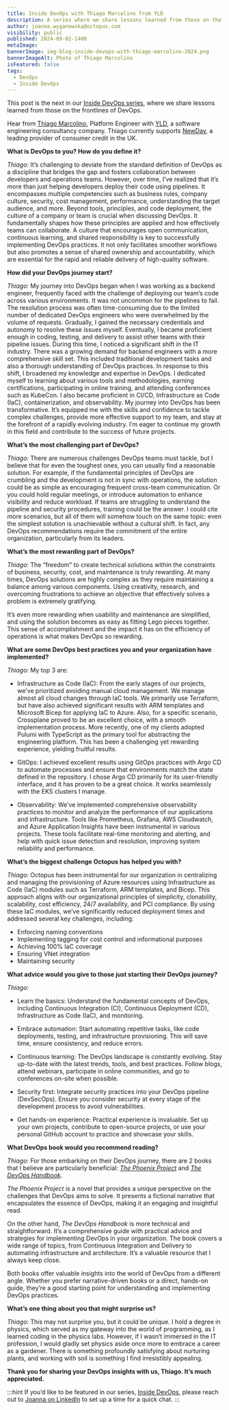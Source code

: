 ```yaml
---
title: Inside DevOps with Thiago Marcolino from YLD
description: A series where we share lessons learned from those on the frontlines of DevOps. This post features Thiago Marcolino, Platform Engineer from YLD.
author: joanna.wyganowska@octopus.com
visibility: public
published: 2024-09-02-1400
metaImage: 
bannerImage: img-blog-inside-devops-with-thiago-marcolino-2024.png
bannerImageAlt: Photo of Thiago Marcolino
isFeatured: false
tags: 
  - DevOps
  - Inside DevOps
---
```


This post is the next in our [Inside DevOps series](https://octopus.com/blog/tag/Inside%20DevOps), where we share lessons learned from those on the frontlines of DevOps.  

Hear from [Thiago Marcolino](https://www.linkedin.com/in/thiagomarcolinodasilva/), Platform Engineer with [YLD](https://www.linkedin.com/company/yld/), a software engineering consultancy company. Thiago currently supports [NewDay](https://www.linkedin.com/company/newday/), a leading provider of consumer credit in the UK.

**What is DevOps to you? How do you define it?**

*Thiago:* It’s challenging to deviate from the standard definition of DevOps as a discipline that bridges the gap and fosters collaboration between developers and operations teams. However, over time, I’ve realized that it’s more than just helping developers deploy their code using pipelines. It encompasses multiple competencies such as business rules, company culture, security, cost management, performance, understanding the target audience, and more.
Beyond tools, principles, and code deployment, the culture of a company or team is crucial when discussing DevOps. It fundamentally shapes how these principles are applied and how effectively teams can collaborate. A culture that encourages open communication, continuous learning, and shared responsibility is key to successfully implementing DevOps practices. It not only facilitates smoother workflows but also promotes a sense of shared ownership and accountability, which are essential for the rapid and reliable delivery of high-quality software.

**How did your DevOps journey start?**

*Thiago:* My journey into DevOps began when I was working as a backend engineer, frequently faced with the challenge of deploying our team’s code across various environments. It was not uncommon for the pipelines to fail. The resolution process was often time-consuming due to the limited number of dedicated DevOps engineers who were overwhelmed by the volume of requests. Gradually, I gained the necessary credentials and autonomy to resolve these issues myself. Eventually, I became proficient enough in coding, testing, and delivery to assist other teams with their pipeline issues.
During this time, I noticed a significant shift in the IT industry. There was a growing demand for backend engineers with a more comprehensive skill set. This included traditional development tasks and also a thorough understanding of DevOps practices.
In response to this shift, I broadened my knowledge and expertise in DevOps. I dedicated myself to learning about various tools and methodologies, earning certifications, participating in online training, and attending conferences such as KubeCon. I also became proficient in CI/CD, Infrastructure as Code (IaC), containerization, and observability.
My journey into DevOps has been transformative. It’s equipped me with the skills and confidence to tackle complex challenges, provide more effective support to my team, and stay at the forefront of a rapidly evolving industry. I’m eager to continue my growth in this field and contribute to the success of future projects.

**What’s the most challenging part of DevOps?**

*Thiago:* There are numerous challenges DevOps teams must tackle, but I believe that for even the toughest ones, you can usually find a reasonable solution. For example, if the fundamental principles of DevOps are crumbling and the development is not in sync with operations, the solution could be as simple as encouraging frequent cross-team communication. Or you could hold regular meetings, or introduce automation to enhance visibility and reduce workload. If teams are struggling to understand the pipeline and security procedures, training could be the answer. I could cite more scenarios, but all of them will somehow touch on the same topic: even the simplest solution is unachievable without a cultural shift. In fact, any DevOps recommendations require the commitment of the entire organization, particularly from its leaders.

**What’s the most rewarding part of DevOps?**

*Thiago:* The “freedom” to create technical solutions within the constraints of business, security, cost, and maintenance is truly rewarding. At many times, DevOps solutions are highly complex as they require maintaining a balance among various components. Using creativity, research, and overcoming frustrations to achieve an objective that effectively solves a problem is extremely gratifying. 

It’s even more rewarding when usability and maintenance are simplified, and using the solution becomes as easy as fitting Lego pieces together. This sense of accomplishment and the impact it has on the efficiency of operations is what makes DevOps so rewarding.

**What are some DevOps best practices you and your organization have implemented?**

*Thiago:* My top 3 are:

- Infrastructure as Code (IaC): From the early stages of our projects, we’ve prioritized avoiding manual cloud management. We manage almost all cloud changes through IaC tools. We primarily use Terraform, but have also achieved significant results with ARM templates and Microsoft Bicep for applying IaC to Azure. Also, for a specific scenario, Crossplane proved to be an excellent choice, with a smooth implementation process. More recently, one of my clients adopted Pulumi with TypeScript as the primary tool for abstracting the engineering platform. This has been a challenging yet rewarding experience, yielding fruitful results.

- GitOps: I achieved excellent results using GitOps practices with Argo CD to automate processes and ensure that environments match the state defined in the repository. I chose Argo CD primarily for its user-friendly interface, and it has proven to be a great choice. It works seamlessly with the EKS clusters I manage.

- Observability: We’ve implemented comprehensive observability practices to monitor and analyze the performance of our applications and infrastructure. Tools like Prometheus, Grafana, AWS Cloudwatch, and Azure Application Insights have been instrumental in various projects. These tools facilitate real-time monitoring and alerting, and help with quick issue detection and resolution, improving system reliability and performance.

**What’s the biggest challenge Octopus has helped you with?**

*Thiago:* Octopus has been instrumental for our organization in centralizing and managing the provisioning of Azure resources using Infrastructure as Code (IaC) modules such as Terraform, ARM templates, and Bicep. This approach aligns with our organizational principles of simplicity, clonability, scalability, cost efficiency, 24/7 availability, and PCI compliance. By using these IaC modules, we’ve significantly reduced deployment times and addressed several key challenges, including:

- Enforcing naming conventions
- Implementing tagging for cost control and informational purposes
- Achieving 100% IaC coverage
- Ensuring VNet integration
- Maintaining security

**What advice would you give to those just starting their DevOps journey?**

*Thiago:* 

- Learn the basics: Understand the fundamental concepts of DevOps, including Continuous Integration (CI), Continuous Deployment (CD), Infrastructure as Code (IaC), and monitoring.

- Embrace automation: Start automating repetitive tasks, like code deployments, testing, and infrastructure provisioning. This will save time, ensure consistency, and reduce errors.

- Continuous learning: The DevOps landscape is constantly evolving. Stay up-to-date with the latest trends, tools, and best practices. Follow blogs, attend webinars, participate in online communities, and go to conferences on-site when possible.

- Security first: Integrate security practices into your DevOps pipeline (DevSecOps). Ensure you consider security at every stage of the development process to avoid vulnerabilities.

- Get hands-on experience: Practical experience is invaluable. Set up your own projects, contribute to open-source projects, or use your personal GitHub account to practice and showcase your skills.

**What DevOps book would you recommend reading?**

*Thiago:* For those embarking on their DevOps journey, there are 2 books that I believe are particularly beneficial: [*The Phoenix Project*](https://octopus.com/devops/reading-list/#the-phoenix-project) and [*The DevOps Handbook*](https://octopus.com/devops/reading-list/#the-devops-handbook).

*The Phoenix Project* is a novel that provides a unique perspective on the challenges that DevOps aims to solve. It presents a fictional narrative that encapsulates the essence of DevOps, making it an engaging and insightful read.

On the other hand, *The DevOps Handbook* is more technical and straightforward. It’s a comprehensive guide with practical advice and strategies for implementing DevOps in your organization. The book covers a wide range of topics, from Continuous Integration and Delivery to automating infrastructure and architecture. It’s a valuable resource that I always keep close.

Both books offer valuable insights into the world of DevOps from a different angle. Whether you prefer narrative-driven books or a direct, hands-on guide, they’re a good starting point for understanding and implementing DevOps practices.

**What’s one thing about you that might surprise us?**

*Thiago:* This may not surprise you, but it could be unique. I hold a degree in physics, which served as my gateway into the world of programming, as I learned coding in the physics labs. However, if I wasn’t immersed in the IT profession, I would gladly set physics aside once more to embrace a career as a gardener. There is something profoundly satisfying about nurturing plants, and working with soil is something I find irresistibly appealing.

**Thank you for sharing your DevOps insights with us, Thiago. It’s much appreciated.**

:::hint
If you’d like to be featured in our series, [Inside DevOps](https://octopus.com/blog/tag/Inside%20DevOps), please reach out to [Joanna on LinkedIn](https://www.linkedin.com/in/joannawyganowska/) to set up a time for a quick chat.
:::